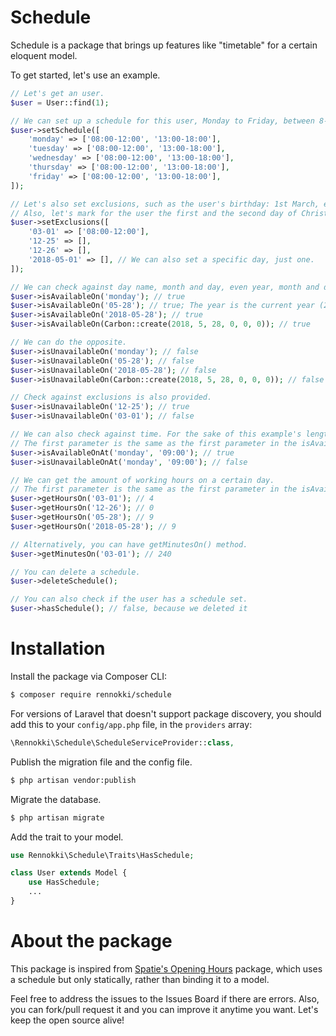 # Schedule
Schedule is a package that brings up features like "timetable" for a certain eloquent model.

To get started, let's use an example.

```php
// Let's get an user.
$user = User::find(1);

// We can set up a schedule for this user, Monday to Friday, between 8-12 and 13-18.
$user->setSchedule([
    'monday' => ['08:00-12:00', '13:00-18:00'],
    'tuesday' => ['08:00-12:00', '13:00-18:00'],
    'wednesday' => ['08:00-12:00', '13:00-18:00'],
    'thursday' => ['08:00-12:00', '13:00-18:00'],
    'friday' => ['08:00-12:00', '13:00-18:00'],
]);

// Let's also set exclusions, such as the user's birthday: 1st March, each year, the user is working from 8 to 12 only.
// Also, let's mark for the user the first and the second day of Christmas as having no schedule.
$user->setExclusions([
    '03-01' => ['08:00-12:00'],
    '12-25' => [],
    '12-26' => [],
    '2018-05-01' => [], // We can also set a specific day, just one.
]);

// We can check against day name, month and day, even year, month and day or Carbon instance.
$user->isAvailableOn('monday'); // true
$user->isAvailableOn('05-28'); // true; The year is the current year (2018); This is monday.
$user->isAvailableOn('2018-05-28'); // true
$user->isAvailableOn(Carbon::create(2018, 5, 28, 0, 0, 0)); // true

// We can do the opposite.
$user->isUnavailableOn('monday'); // false
$user->isUnavailableOn('05-28'); // false
$user->isUnavailableOn('2018-05-28'); // false
$user->isUnavailableOn(Carbon::create(2018, 5, 28, 0, 0, 0)); // false

// Check against exclusions is also provided.
$user->isUnavailableOn('12-25'); // true
$user->isUnavailableOn('03-01'); // false

// We can also check against time. For the sake of this example's length, this works too with the exclusions.
// The first parameter is the same as the first parameter in the isAvailableOn() method.
$user->isAvailableOnAt('monday', '09:00'); // true
$user->isUnavailableOnAt('monday', '09:00'); // false

// We can get the amount of working hours on a certain day.
// The first parameter is the same as the first parameter in the isAvailableOn() method.
$user->getHoursOn('03-01'); // 4
$user->getHoursOn('12-26'); // 0
$user->getHoursOn('05-28'); // 9
$user->getHoursOn('2018-05-28'); // 9

// Alternatively, you can have getMinutesOn() method.
$user->getMinutesOn('03-01'); // 240

// You can delete a schedule.
$user->deleteSchedule();

// You can also check if the user has a schedule set.
$user->hasSchedule(); // false, because we deleted it
```

# Installation
Install the package via Composer CLI:
```bash
$ composer require rennokki/schedule
```

For versions of Laravel that doesn't support package discovery, you should add this to your `config/app.php` file, in the `providers` array:

```php
\Rennokki\Schedule\ScheduleServiceProvider::class,
```

Publish the migration file and the config file.
```bash
$ php artisan vendor:publish
```

Migrate the database.
```bash
$ php artisan migrate
```

Add the trait to your model.
```php
use Rennokki\Schedule\Traits\HasSchedule;

class User extends Model {
    use HasSchedule;
    ...
}
```

# About the package
This package is inspired from [Spatie's Opening Hours](https://github.com/spatie/opening-hours) package, which uses a schedule but only statically, rather than binding it to a model.

Feel free to address the issues to the Issues Board if there are errors. Also, you can fork/pull request it and you can improve it anytime you want. Let's keep the open source alive!